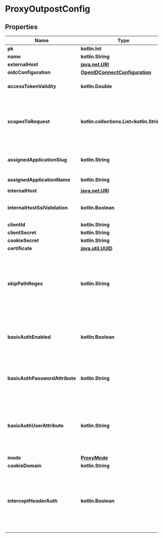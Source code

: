 
# ProxyOutpostConfig

## Properties
Name | Type | Description | Notes
------------ | ------------- | ------------- | -------------
**pk** | **kotlin.Int** |  |  [readonly]
**name** | **kotlin.String** |  | 
**externalHost** | [**java.net.URI**](java.net.URI.md) |  | 
**oidcConfiguration** | [**OpenIDConnectConfiguration**](OpenIDConnectConfiguration.md) |  |  [readonly]
**accessTokenValidity** | **kotlin.Double** | Get token validity as second count |  [readonly]
**scopesToRequest** | **kotlin.collections.List&lt;kotlin.String&gt;** | Get all the scope names the outpost should request, including custom-defined ones |  [readonly]
**assignedApplicationSlug** | **kotlin.String** | Internal application name, used in URLs. |  [readonly]
**assignedApplicationName** | **kotlin.String** | Application&#39;s display Name. |  [readonly]
**internalHost** | [**java.net.URI**](java.net.URI.md) |  |  [optional]
**internalHostSslValidation** | **kotlin.Boolean** | Validate SSL Certificates of upstream servers |  [optional]
**clientId** | **kotlin.String** |  |  [optional]
**clientSecret** | **kotlin.String** |  |  [optional]
**cookieSecret** | **kotlin.String** |  |  [optional]
**certificate** | [**java.util.UUID**](java.util.UUID.md) |  |  [optional]
**skipPathRegex** | **kotlin.String** | Regular expressions for which authentication is not required. Each new line is interpreted as a new Regular Expression. |  [optional]
**basicAuthEnabled** | **kotlin.Boolean** | Set a custom HTTP-Basic Authentication header based on values from authentik. |  [optional]
**basicAuthPasswordAttribute** | **kotlin.String** | User/Group Attribute used for the password part of the HTTP-Basic Header. |  [optional]
**basicAuthUserAttribute** | **kotlin.String** | User/Group Attribute used for the user part of the HTTP-Basic Header. If not set, the user&#39;s Email address is used. |  [optional]
**mode** | [**ProxyMode**](ProxyMode.md) |  |  [optional]
**cookieDomain** | **kotlin.String** |  |  [optional]
**interceptHeaderAuth** | **kotlin.Boolean** | When enabled, this provider will intercept the authorization header and authenticate requests based on its value. |  [optional]



